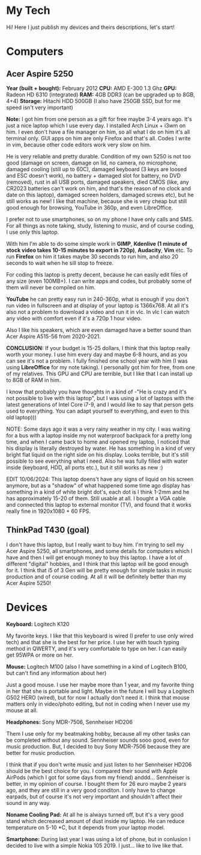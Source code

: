 # My Tech

Hi! Here I just publish my devices and theirs descriptions, let's start!

# Computers

## Acer Aspire 5250

**Year (built + bought):** February 2012
**CPU:** AMD E-300 1.3 Ghz
**GPU:** Radeon HD 6310 (integrated)
**RAM:** 4GB DDR3 (can be upgraded up to 8GB, 4+4)
**Storage:** Hitachi HDD 500GB (I also have 250GB SSD, but for me speed isn't very important)

**Note:** I got him from one person as a gift for free maybe 3-4 years ago. It's just a nice laptop which I use every day. I installed Arch Linux + i3wm on him. I even don't have a file manager on him, so all what I do on him it's all terminal only. GUI apps on him are only Firefox and that's all. Codes I write in vim, because other code editors work very slow on him.

He is very reliable and pretty durable. Condition of my own 5250 is not too good (damage on screen, damage on lid, no camera, no microphone, damaged cooling (still up to 60C), damaged keyboard (3 keys are loosed and ESC doesn't work), no battery + damaged slot for battery, no DVD (removed), rust in all USB ports, damaged speakers, died CMOS (like, any CR2023 batteries can't work on him, and that's the reason of no clock and date on this laptop), damaged screen holders, damaged screws etc), but he still works as new! I like that machine, because she is very cheap but still good enough for browsing, YouTube in 360p, and even LibreOffice.

I prefer not to use smartphones, so on my phone I have only calls and SMS. For all things as note taking, study, listening to music, and of course coding, I use only this laptop.

With him I'm able to do some simple work in **GIMP**, **Kdenlive (1 minute of stock video takes 10-15 minutes to export in 720p)**, **Audacity**, **Vim** etc. To run **Firefox** on him it takes maybe 30 seconds to run him, and also 20 seconds to wait when he sill stop to freeze.

For coding this laptop is pretty decent, because he can easily edit files of any size (even 100MB+). I can write apps and codes, but probably some of them will never be compiled on him.

**YouTube** he can pretty easy run in 240-360p, what is enough if you don't run video in fullscreen and at display of your laptop is 1366x768. At all it's also not a problem to download a video and run it in vlc. In vlc I can watch any video with comfort even if it's a 720p 1 hour video.

Also I like his speakers, which are even damaged have a better sound than Acer Aspire A515-56 from 2020-2021.

**CONCLUSION:** If your budget is 15-25 dollars, I think that this laptop really worth your money. I use him every day and maybe 6-8 hours, and as you can see it's not a problem. I fully finished one school year with him (I was using **LibreOffice** for my note taking). I personally got him for free, from one of my relatives. This GPU and CPU are terrible, but I like that I can install up to 8GB of RAM in him.

I know that probably you have thoughts in a kind of -"He is crazy and it's not possible to live with this laptop", but I was using a lot of laptops with the latest generations of Intel Core i7-9, and I would like to say that person gets used to everything. You can adapt yourself to everything, and even to this old laptop)))

NOTE: Some days ago it was a very rainy weather in my city. I was waiting for a bus with a laptop inside my not waterproof backpack for a pretty long time, and when I came back to home and opened my laptop, I noticed that his display is literally destroyed by water. He has something in a kind of very bright flat liquid on the right side on his display. Looks terrible, but it's still possible to see everything what I need. Also he was fully filled with water inside (keyboard, HDD, all ports etc.), but it still works as new :)

EDIT 10/06/2024: This laptop doens't have any signs of liquid on his screen anymore, but as a "shadow" of what happened some time ago display has something in a kind of white bright dot's, each dot is I think 1-2mm and he has approximately 15-20 of them. Still usable at all. I bought a VGA cable and connected this laptop to external monitor (TV), and found that it works really fine in 1920x1080  + 60 FPS.

## ThinkPad T430 (goal)

I don't have this laptop, but I really want to buy him. I'm trying to sell my Acer Aspire 5250, all smartphones, and some details for computers which I have and then I will get enough money to buy this laptop. I have a lot of different "digital" hobbies, and I think that this laptop will be good enough for it. I think that i5 of 3 Gen will be pretty enough for simple tasks in music production and of course coding. At all it will be definitely better than my Acer Aspire 5250!

# Devices

**Keyboard:** Logitech K120

My favorite keys. I like that this keyboard is wired (I prefer to use only wired tech) and that she is the best for her price. I use her with touch typing method in QWERTY, and it's very comfortable to type on her. I can easily get 95WPA or more on her.

**Mouse:** Logitech M100 (also I have something in a kind of Logitech B100, but can't find any information about her)

Just a good mouse. I use her maybe more than 1 year, and my favorite thing in her that she is portable and light. Maybe in the future I will buy a Logitech G502 HERO (wired), but for now I actually don't need it. I think that mouse matters only in video/photo editing, but not in coding when I never use my mouse at all.

**Headphones:** Sony MDR-7506, Sennheiser HD206

Them I use only for my beatmaking hobby, because all my other tasks can be completed without any sound. Sennheiser sounds sooo good, even for music production. But, I decided to buy Sony MDR-7506 because they are better for music production.

I think that if you don't write music and just listen to her Sennheiser HD206 should be the best choice for you. I compared their sound with Apple AirPods (which I got for some days from my friend) anddd... Sennheiser is better, in my opinion of course. I bought them for 26 euro maybe 2 years ago, and they are still in a very good conditon. I only have to change earpads, but of course it's not very important and shouldn't affect their sound in any way.

**Noname Cooling Pad:** At all he is always turned off, but it's a very good stand which decreased amount of dust inside my laptop. He can reduce temperature on 5-10 *C, but it depends from your laptop model.

**Smartphone:** During last year I was using a lot of phone, but in conlusion I decided to live with a simple Nokia 105 2019. I just... like to live like that.
